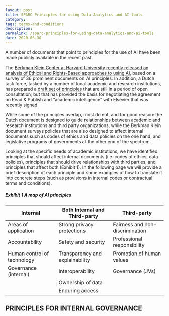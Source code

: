 ```yaml
---
layout: post
title: SPARC Principles for using Data Analytics and AI tools
category:
tags: terms-and-conditions
description:
permalink: /sparc-principles-for-using-data-analytics-and-ai-tools
date: 2020-06-30
---
```


A number of documents that point to principles for the use of AI have been made publicly available in the recent past.

The [Berkman Klein Center at Harvard University recently released an analysis of Ethical and Rights-Based approaches to using AI](https://cyber.harvard.edu/publication/2020/principled-ai), based on a survey of 36 prominent documents on AI principles. In addition, a Dutch task force, tasked by a number of local academic and research institutions, has prepared a [draft set of principles](https://www.vsnu.nl/files/documenten/Nieuwsberichten/Guiding%20Principles%20on%20Management%20of%20Research%20Information%20and%20Data_11May.pdf) that are still in a period of open consultation, but that has provided the basis for negotiating the agreement on Read & Publish and “academic intelligence” with Elsevier that was recently signed.

While some of the principles overlap, most do not, and for good reason: the Dutch document is designed to guide relationships between academic and research institutions and third party organizations, while the Berkman Klein document surveys policies that are also designed to affect internal documents such as codes of ethics and data policies on the one hand, and legislative programs of governments at the other end of the spectrum.

Looking at the specific needs of academic institutions, we have identified principles that should affect internal documents (i.e. codes of ethics, data policies), principles that should drive relationships with third parties, and principles that affect both (Exhibit 1). In the following page we will provide a brief description of each principle and some examples of how to translate it into concrete steps (such as provisions in internal codes or contractual terms and conditions).

##### Exhibit 1 A map of AI principles

| Internal | Both Internal and Third-party | Third-party |
| ----------- | ----------- | ----------- |
| Areas of application        | Strong privacy protections        | Fairness and non-discrimination        |
| Accountability        | Safety and security        | Professional responsibility        |
| Human control of technology        | Transparency and explainability        | Promotion of human values        |
| Governance (internal)        | Interoperability        | Governance (JVs)        |
||Ownership of data|
||Enduring access|


## PRINCIPLES FOR INTERNAL GOVERNANCE
